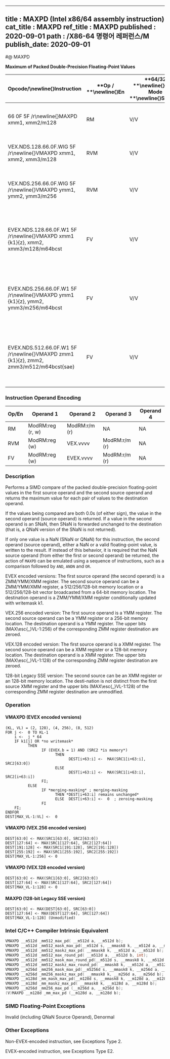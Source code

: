 ----------------------------
title : MAXPD (Intel x86/64 assembly instruction)
cat_title : MAXPD
ref_title : MAXPD
published : 2020-09-01
path : /X86-64 명령어 레퍼런스/M
publish_date: 2020-09-01
----------------------------
#@ MAXPD

**Maximum of Packed Double-Precision Floating-Point Values**

|**Opcode/**\newline{}**Instruction**|**Op / **\newline{}**En**|**64/32 **\newline{}**bit Mode **\newline{}**Support**|**CPUID **\newline{}**Feature **\newline{}**Flag**|**Description**|
|------------------------------------|-------------------------|------------------------------------------------------|--------------------------------------------------|---------------|
|66 0F 5F /r\newline{}MAXPD xmm1, xmm2/m128|RM|V/V|SSE2|Return the maximum double-precision floating-point values between xmm1 and xmm2/m128. |
|VEX.NDS.128.66.0F.WIG 5F /r\newline{}VMAXPD xmm1, xmm2, xmm3/m128|RVM|V/V|AVX|Return the maximum double-precision floating-point values between xmm2 and xmm3/m128. |
|VEX.NDS.256.66.0F.WIG 5F /r\newline{}VMAXPD ymm1, ymm2, ymm3/m256|RVM|V/V|AVX|Return the maximum packed double-precision floating-point values between ymm2 and ymm3/m256.|
|EVEX.NDS.128.66.0F.W1 5F /r\newline{}VMAXPD xmm1 {k1}{z}, xmm2, xmm3/m128/m64bcst|FV|V/V|AVX512VL\newline{}AVX512F|Return the maximum packed double-precision floating-point values between xmm2 and xmm3/m128/m64bcst and store result in xmm1 subject to writemask k1.|
|EVEX.NDS.256.66.0F.W1 5F /r\newline{}VMAXPD ymm1 {k1}{z}, ymm2, ymm3/m256/m64bcst|FV|V/V|AVX512VL\newline{}AVX512F|Return the maximum packed double-precision floating-point values between ymm2 and ymm3/m256/m64bcst and store result in ymm1 subject to writemask k1.|
|EVEX.NDS.512.66.0F.W1 5F /r\newline{}VMAXPD zmm1 {k1}{z}, zmm2, zmm3/m512/m64bcst{sae}|FV|V/V|AVX512F|Return the maximum packed double-precision floating-point values between zmm2 and zmm3/m512/m64bcst and store result in zmm1 subject to writemask k1.|
### Instruction Operand Encoding


|Op/En|Operand 1|Operand 2|Operand 3|Operand 4|
|-----|---------|---------|---------|---------|
|RM|ModRM:reg (r, w)|ModRM:r/m (r)|NA|NA|
|RVM|ModRM:reg (w)|VEX.vvvv|ModRM:r/m (r)|NA|
|FV|ModRM:reg (w)|EVEX.vvvv|ModRM:r/m (r)|NA|
### Description


Performs a SIMD compare of the packed double-precision floating-point values in the first source operand and the second source operand and returns the maximum value for each pair of values to the destination operand. 

If the values being compared are both 0.0s (of either sign), the value in the second operand (source operand) is returned. If a value in the second operand is an SNaN, then SNaN is forwarded unchanged to the destination (that is, a QNaN version of the SNaN is not returned). 

If only one value is a NaN (SNaN or QNaN) for this instruction, the second operand (source operand), either a NaN or a valid floating-point value, is written to the result. If instead of this behavior, it is required that the NaN source operand (from either the first or second operand) be returned, the action of `MAXPD` can be emulated using a sequence of instructions, such as a comparison followed by `AND`, `ANDN` and `OR`. 

EVEX encoded versions: The first source operand (the second operand) is a ZMM/YMM/XMM register. The second source operand can be a ZMM/YMM/XMM register, a 512/256/128-bit memory location or a 512/256/128-bit vector broadcasted from a 64-bit memory location. The destination operand is a ZMM/YMM/XMM register conditionally updated with writemask k1.

VEX.256 encoded version: The first source operand is a YMM register. The second source operand can be a YMM register or a 256-bit memory location. The destination operand is a YMM register. The upper bits (MAX\esc{_}VL-1:256) of the corresponding ZMM register destination are zeroed.

VEX.128 encoded version: The first source operand is a XMM register. The second source operand can be a XMM register or a 128-bit memory location. The destination operand is a XMM register. The upper bits (MAX\esc{_}VL-1:128) of the corresponding ZMM register destination are zeroed.



128-bit Legacy SSE version: The second source can be an XMM register or an 128-bit memory location. The desti-nation is not distinct from the first source XMM register and the upper bits (MAX\esc{_}VL-1:128) of the corresponding ZMM register destination are unmodified.


### Operation
#### VMAXPD (EVEX encoded versions)
```info-verb
(KL, VL) = (2, 128), (4, 256), (8, 512)
FOR j <-  0 TO KL-1
    i <-  j * 64
    IF k1[j] OR *no writemask*
          THEN 
                IF (EVEX.b = 1) AND (SRC2 *is memory*)
                      THEN
                            DEST[i+63:i] <-  MAX(SRC1[i+63:i], SRC2[63:0])
                      ELSE 
                            DEST[i+63:i] <-  MAX(SRC1[i+63:i], SRC2[i+63:i])
                FI;
          ELSE 
                IF *merging-masking* ; merging-masking
                      THEN *DEST[i+63:i] remains unchanged*
                      ELSE  DEST[i+63:i] <-  0  ; zeroing-masking
                FI
    FI;
ENDFOR
DEST[MAX_VL-1:VL] <-  0
```
#### VMAXPD (VEX.256 encoded version)
```info-verb
DEST[63:0] <- MAX(SRC1[63:0], SRC2[63:0])
DEST[127:64] <- MAX(SRC1[127:64], SRC2[127:64])
DEST[191:128] <- MAX(SRC1[191:128], SRC2[191:128])
DEST[255:192] <- MAX(SRC1[255:192], SRC2[255:192])
DEST[MAX_VL-1:256] <- 0
```
#### VMAXPD (VEX.128 encoded version)
```info-verb
DEST[63:0] <- MAX(SRC1[63:0], SRC2[63:0])
DEST[127:64] <- MAX(SRC1[127:64], SRC2[127:64])
DEST[MAX_VL-1:128] <- 0
```
#### MAXPD (128-bit Legacy SSE version)
```info-verb
DEST[63:0] <- MAX(DEST[63:0], SRC[63:0])
DEST[127:64] <- MAX(DEST[127:64], SRC[127:64])
DEST[MAX_VL-1:128] (Unmodified)
```

### Intel C/C++ Compiler Intrinsic Equivalent

```cpp
VMAXPD __m512d _mm512_max_pd( __m512d a, __m512d b);
VMAXPD __m512d _mm512_mask_max_pd(__m512d s, __mmask8 k, __m512d a, __m512d b,);
VMAXPD __m512d _mm512_maskz_max_pd( __mmask8 k, __m512d a, __m512d b);
VMAXPD __m512d _mm512_max_round_pd( __m512d a, __m512d b, int);
VMAXPD __m512d _mm512_mask_max_round_pd(__m512d s, __mmask8 k, __m512d a, __m512d b, int);
VMAXPD __m512d _mm512_maskz_max_round_pd( __mmask8 k, __m512d a, __m512d b, int);
VMAXPD __m256d _mm256_mask_max_pd(__m5256d s, __mmask8 k, __m256d a, __m256d b);
VMAXPD __m256d _mm256_maskz_max_pd( __mmask8 k, __m256d a, __m256d b);
VMAXPD __m128d _mm_mask_max_pd(__m128d s, __mmask8 k, __m128d a, __m128d b);
VMAXPD __m128d _mm_maskz_max_pd( __mmask8 k, __m128d a, __m128d b);
VMAXPD __m256d _mm256_max_pd (__m256d a, __m256d b);
(V)MAXPD __m128d _mm_max_pd (__m128d a, __m128d b);
```
### SIMD Floating-Point Exceptions


Invalid (including QNaN Source Operand), Denormal

### Other Exceptions


Non-EVEX-encoded instruction, see Exceptions Type 2.

EVEX-encoded instruction, see Exceptions Type E2.


